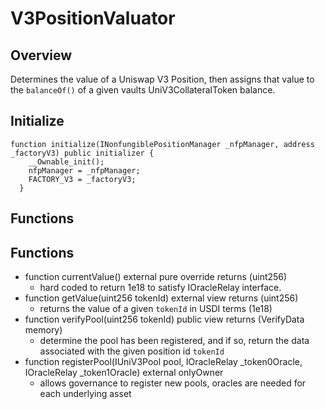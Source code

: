 # V3PositionValuator
## Overview
Determines the value of a Uniswap V3 Position, then assigns that value to the `balanceOf()` of a given vaults UniV3CollateralToken balance. 

## Initialize
```
function initialize(INonfungiblePositionManager _nfpManager, address _factoryV3) public initializer {
    __Ownable_init();
    nfpManager = _nfpManager;
    FACTORY_V3 = _factoryV3;
  }
```

## Functions
## Functions
* function currentValue() external pure override returns (uint256)
    * hard coded to return 1e18 to satisfy IOracleRelay interface.
* function getValue(uint256 tokenId) external view returns (uint256)
    * returns the value of a given `tokenId` in USDI terms (1e18)
* function verifyPool(uint256 tokenId) public view returns (VerifyData memory)
    * determine the pool has been registered, and if so, return the data associated with the given position id `tokenId`
*  function registerPool(IUniV3Pool pool, IOracleRelay _token0Oracle, IOracleRelay _token1Oracle) external onlyOwner
    * allows governance to register new pools, oracles are needed for each underlying asset